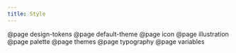 ```yaml
---
title: Style
---
```


@page design-tokens
@page default-theme
@page icon
@page illustration
@page palette
@page themes
@page typography
@page variables
